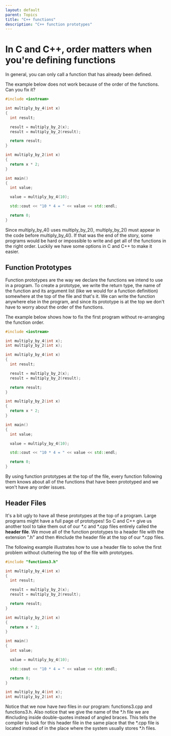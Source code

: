 ```yaml
---
layout: default
parent: Topics
title: "C++ functions"
description: "C++ function prototypes"
---
```


# In C and C++, order matters when you're defining functions

In general, you can only call a function that has already been defined.<br />

The example below does not work because of the order of the functions. Can you fix it?


```cpp
#include <iostream>

int multiply_by_4(int x)
{
  int result;

  result = multiply_by_2(x);
  result = multiply_by_2(result);

  return result;
}

int multiply_by_2(int x)
{
  return x * 2;
}

int main()
{
  int value;

  value = multiply_by_4(10);

  std::cout << "10 * 4 = " << value << std::endl;

  return 0;
}
```

Since multiply_by_4() uses multiply_by_2(), multiply_by_2() must appear in the code before multiply_by_4(). If that was the end of the story, some programs would be hard or impossible to write and get all of the functions in the right order. Luckily we have some options in C and C++ to make it easier.

## Function Prototypes 
Function prototypes are the way we declare the functions we intend to use in a program. To create a prototype, we write the return type, the name of the function and its argument list (like we would for a function definition) somewhere at the top of the file and that's it. We can write the function anywhere else in the program, and since its prototype is at the top we don't have to worry about the order of the functions.<br />

The example below shows how to fix the first program without re-arranging the function order.<br /> 

```cpp
#include <iostream>

int multiply_by_4(int x);
int multiply_by_2(int x);

int multiply_by_4(int x)
{
  int result;

  result = multiply_by_2(x);
  result = multiply_by_2(result);

  return result;
}

int multiply_by_2(int x)
{
  return x * 2;
}

int main()
{
  int value;

  value = multiply_by_4(10);

  std::cout << "10 * 4 = " << value << std::endl;

  return 0;
}
```

By using function prototypes at the top of the file, every function following them knows about all of the functions that have been prototyped and we won't have any order issues.

## Header Files 
It's a bit ugly to have all these prototypes at the top of a program. Large programs might have a full page of prototypes! So C and C++ give us another tool to take them out of our *.c and *.cpp files entirely called the <b>header file</b>. We move all of the function prototypes to a header file with the extension ".h" and then #include the header file at the top of our *.cpp files.<br />

The following example illustrates how to use a header file to solve the first problem without cluttering the top of the file with prototypes.

```cpp
#include "functions3.h"

int multiply_by_4(int x)
{
  int result;

  result = multiply_by_2(x);
  result = multiply_by_2(result);

  return result;
}

int multiply_by_2(int x)
{
  return x * 2;
}

int main()
{
  int value;

  value = multiply_by_4(10);

  std::cout << "10 * 4 = " << value << std::endl;

  return 0;
}
```

```cpp
int multiply_by_4(int x);
int multiply_by_2(int x);
```

Notice that we now have <i>two</i> files in our program: functions3.cpp and functions3.h. Also notice that we give the name of the *.h file we are #including inside double-quotes instead of angled braces. This tells the compiler to look for this header file in the same place that the *.cpp file is located instead of in the place where the system usually stores *.h files.

